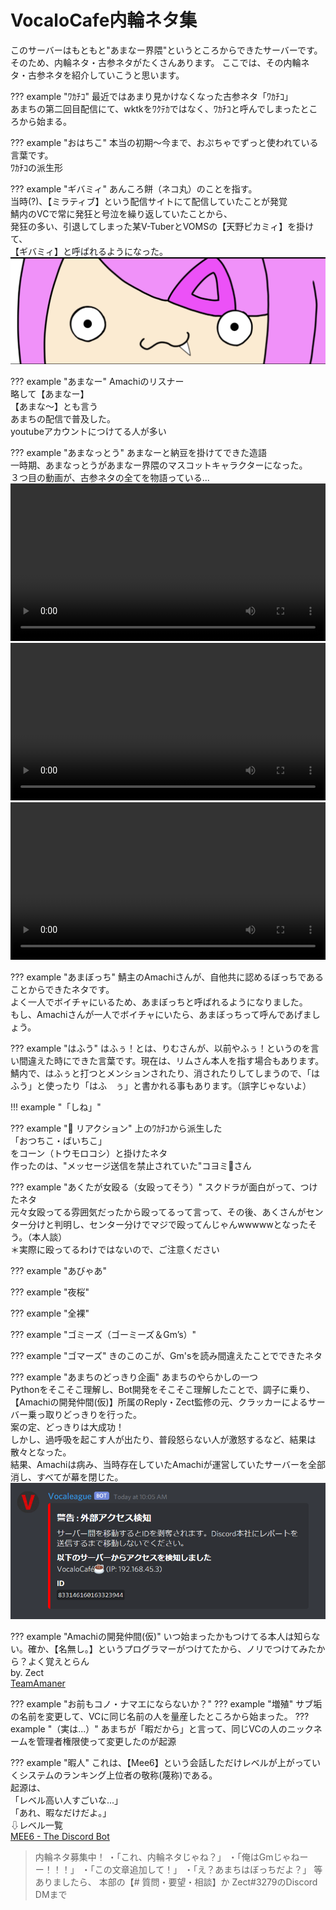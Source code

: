 # VocaloCafe内輪ネタ集

このサーバーはもともと"あまなー界隈"というところからできたサーバーです。
そのため、内輪ネタ・古参ネタがたくさんあります。
ここでは、その内輪ネタ・古参ネタを紹介していこうと思います。

??? example "ﾜｶﾁｺ"
    最近ではあまり見かけなくなった古参ネタ「ﾜｶﾁｺ」  
    あまちの第二回目配信にて、wktkをﾜｸﾃｶではなく、ﾜｶﾁｺと呼んでしまったところから始まる。

??? example "おはちこ"
    本当の初期～今まで、おぷちゃでずっと使われている言葉です。  
    ﾜｶﾁｺの派生形

??? example "ギバミィ"
    あんころ餅（ネコ丸）のことを指す。  
    当時(?)、【ミラティブ】という配信サイトにて配信していたことが発覚  
    鯖内のVCで常に発狂と号泣を繰り返していたことから、  
    発狂の多い、引退してしまった某V-TuberとVOMSの【天野ピカミィ】を掛けて、  
    【ギバミィ】と呼ばれるようになった。  
    <img src="media/mochi01.png" alt="ｷﾞﾊﾞﾐｨの画像">

??? example "あまなー"
    Amachiのリスナー  
    略して【あまなー】  
    【あまな～】とも言う  
    あまちの配信で普及した。  
    youtubeアカウントにつけてる人が多い

??? example "あまなっとう"
    あまなーと納豆を掛けてできた造語  
    一時期、あまなっとうがあまなー界隈のマスコットキャラクターになった。  
    ３つ目の動画が、古参ネタの全てを物語っている...  
    <video width="100%" height="auto" controls>
    <source src="media/am1.mp4" type="video/mp4">
    </video>
    <video width="100%" height="auto" controls>
    <source src="media/am2.mp4" type="video/mp4">
    </video>
    <video width="100%" height="auto" controls>
    <source src="media/am3.mp4" type="video/mp4">
    </video>

??? example "あまぼっち"
    鯖主のAmachiさんが、自他共に認めるぼっちであることからできたネタです。  
    よく一人でボイチャにいるため、あまぼっちと呼ばれるようになりました。  
    もし、Amachiさんが一人でボイチャにいたら、あまぼっちって呼んであげましょう。  

??? example "はふう"
    はふぅ！とは、りむさんが、以前やふぅ！というのを言い間違えた時にできた言葉です。現在は、リムさん本人を指す場合もあります。  
    鯖内で、はふぅと打つとメンションされたり、消されたりしてしまうので、「はふう」と使ったり「はふ　ぅ」と書かれる事もあります。（誤字じゃないよ）  

!!! example "「しね」"

??? example "🌽 リアクション"
    上のﾜｶﾁｺから派生した  
    「おつちこ・ばいちこ」  
    をコーン（トウモロコシ）と掛けたネタ  
    作ったのは、"メッセージ送信を禁止されていた"コヨミ📅さん

??? example "あくたが女殴る（女殴ってそう）"
    スクドラが面白がって、つけたネタ  
    元々女殴ってる雰囲気だったから殴ってるって言って、その後、あくさんがセンター分けと判明し、センター分けでマジで殴ってんじゃんwwwwwとなったそう。（本人談）  
    ＊実際に殴ってるわけではないので、ご注意ください

??? example "あびゃあ"

??? example "夜桜"

??? example "全裸"

??? example "ゴミーズ（ゴーミーズ＆Gm’s）"

??? example "ゴマーズ"
    きのこのこが、Gm'sを読み間違えたことでできたネタ

??? example "あまちのどっきり企画"
    あまちのやらかしの一つ  
    Pythonをそこそこ理解し、Bot開発をそこそこ理解したことで、調子に乗り、【Amachiの開発仲間(仮)】所属のReply・Zect監修の元、クラッカーによるサーバー乗っ取りどっきりを行った。  
    案の定、どっきりは大成功！  
    しかし、過呼吸を起こす人が出たり、普段怒らない人が激怒するなど、結果は散々となった。  
    結果、Amachiは病み、当時存在していたAmachiが運営していたサーバーを全部消し、すべてが幕を閉じた。  
    <img src="media/enshutu.PNG" alt="演出">

??? example "Amachiの開発仲間(仮)"
    いつ始まったかもつけてる本人は知らない。確か、【名無し。】というプログラマーがつけてたから、ノリでつけてみたから？よく覚えとらん  
    by. Zect  
    [TeamAmaner](http://github.com/TeamAmaner)

??? example "お前もコノ・ナマエにならないか？"
??? example "増殖"
    サブ垢の名前を変更して、VCに同じ名前の人を量産したところから始まった。
    ??? example "（実は...）"
        あまちが「暇だから」と言って、同じVCの人のニックネームを管理者権限使って変更したのが起源

??? example "暇人"
    これは、【Mee6】という会話しただけレベルが上がっていくシステムのランキング上位者の敬称(蔑称)である。  
    起源は、  
    「レベル高い人すごいな...」  
    「あれ、暇なだけだよ。」  
    ⇩レベル一覧  
    [MEE6 - The Discord Bot](https://mee6.xyz/leaderboard/808283612105408533)
    
> 内輪ネタ募集中！
> ・「これ、内輪ネタじゃね？」
> ・「俺はGmじゃねーー！！！」
> ・「この文章追加して！」
> ・「え？あまちはぼっちだよ？」
> 等ありましたら、
> 本部の【# 質問・要望・相談】か
> Zect#3279のDiscord DMまで